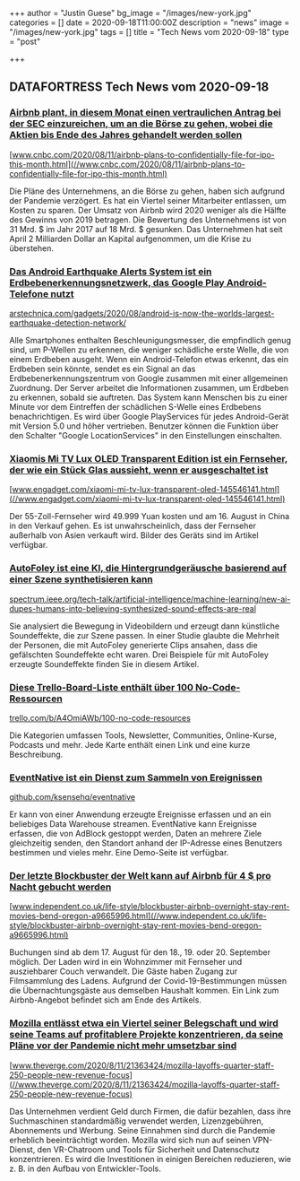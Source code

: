 +++
author = "Justin Guese"
bg_image = "/images/new-york.jpg"
categories = []
date = 2020-09-18T11:00:00Z
description = "news"
image = "/images/new-york.jpg"
tags = []
title = "Tech News vom 2020-09-18"
type = "post"

+++

        
## DATAFORTRESS Tech News vom 2020-09-18





### [Airbnb plant, in diesem Monat einen vertraulichen Antrag bei der SEC einzureichen, um an die Börse zu gehen, wobei die Aktien bis Ende des Jahres gehandelt werden sollen](//www.cnbc.com/2020/08/11/airbnb-plans-to-confidentially-file-for-ipo-this-month.html)


[www.cnbc.com/2020/08/11/airbnb-plans-to-confidentially-file-for-ipo-this-month.html](//www.cnbc.com/2020/08/11/airbnb-plans-to-confidentially-file-for-ipo-this-month.html)


Die Pläne des Unternehmens, an die Börse zu gehen, haben sich aufgrund der Pandemie verzögert. Es hat ein Viertel seiner Mitarbeiter entlassen, um Kosten zu sparen. Der Umsatz von Airbnb wird 2020 weniger als die Hälfte des Gewinns von 2019 betragen. Die Bewertung des Unternehmens ist von 31 Mrd. $ im Jahr 2017 auf 18 Mrd. $ gesunken. Das Unternehmen hat seit April 2 Milliarden Dollar an Kapital aufgenommen, um die Krise zu überstehen.


### [Das Android Earthquake Alerts System ist ein Erdbebenerkennungsnetzwerk, das Google Play Android-Telefone nutzt](//arstechnica.com/gadgets/2020/08/android-is-now-the-worlds-largest-earthquake-detection-network/)


[arstechnica.com/gadgets/2020/08/android-is-now-the-worlds-largest-earthquake-detection-network/](//arstechnica.com/gadgets/2020/08/android-is-now-the-worlds-largest-earthquake-detection-network/)


Alle Smartphones enthalten Beschleunigungsmesser, die empfindlich genug sind, um P-Wellen zu erkennen, die weniger schädliche erste Welle, die von einem Erdbeben ausgeht. Wenn ein Android-Telefon etwas erkennt, das ein Erdbeben sein könnte, sendet es ein Signal an das Erdbebenerkennungszentrum von Google zusammen mit einer allgemeinen Zuordnung. Der Server arbeitet die Informationen zusammen, um Erdbeben zu erkennen, sobald sie auftreten. Das System kann Menschen bis zu einer Minute vor dem Eintreffen der schädlichen S-Welle eines Erdbebens benachrichtigen. Es wird über Google PlayServices für jedes Android-Gerät mit Version 5.0 und höher vertrieben. Benutzer können die Funktion über den Schalter "Google LocationServices" in den Einstellungen einschalten.


### [Xiaomis Mi TV Lux OLED Transparent Edition ist ein Fernseher, der wie ein Stück Glas aussieht, wenn er ausgeschaltet ist](//www.engadget.com/xiaomi-mi-tv-lux-transparent-oled-145546141.html)


[www.engadget.com/xiaomi-mi-tv-lux-transparent-oled-145546141.html](//www.engadget.com/xiaomi-mi-tv-lux-transparent-oled-145546141.html)


Der 55-Zoll-Fernseher wird 49.999 Yuan kosten und am 16. August in China in den Verkauf gehen. Es ist unwahrscheinlich, dass der Fernseher außerhalb von Asien verkauft wird. Bilder des Geräts sind im Artikel verfügbar.


### [AutoFoley ist eine KI, die Hintergrundgeräusche basierend auf einer Szene synthetisieren kann](//spectrum.ieee.org/tech-talk/artificial-intelligence/machine-learning/new-ai-dupes-humans-into-believing-synthesized-sound-effects-are-real)


[spectrum.ieee.org/tech-talk/artificial-intelligence/machine-learning/new-ai-dupes-humans-into-believing-synthesized-sound-effects-are-real](//spectrum.ieee.org/tech-talk/artificial-intelligence/machine-learning/new-ai-dupes-humans-into-believing-synthesized-sound-effects-are-real)


Sie analysiert die Bewegung in Videobildern und erzeugt dann künstliche Soundeffekte, die zur Szene passen. In einer Studie glaubte die Mehrheit der Personen, die mit AutoFoley generierte Clips ansahen, dass die gefälschten Soundeffekte echt waren. Drei Beispiele für mit AutoFoley erzeugte Soundeffekte finden Sie in diesem Artikel.


### [Diese Trello-Board-Liste enthält über 100 No-Code-Ressourcen](//trello.com/b/A4OmiAWb/100-no-code-resources)


[trello.com/b/A4OmiAWb/100-no-code-resources](//trello.com/b/A4OmiAWb/100-no-code-resources)


Die Kategorien umfassen Tools, Newsletter, Communities, Online-Kurse, Podcasts und mehr. Jede Karte enthält einen Link und eine kurze Beschreibung.


### [EventNative ist ein Dienst zum Sammeln von Ereignissen](//github.com/ksensehq/eventnative)


[github.com/ksensehq/eventnative](//github.com/ksensehq/eventnative)


Er kann von einer Anwendung erzeugte Ereignisse erfassen und an ein beliebiges Data Warehouse streamen. EventNative kann Ereignisse erfassen, die von AdBlock gestoppt werden, Daten an mehrere Ziele gleichzeitig senden, den Standort anhand der IP-Adresse eines Benutzers bestimmen und vieles mehr. Eine Demo-Seite ist verfügbar.


### [Der letzte Blockbuster der Welt kann auf Airbnb für 4 $ pro Nacht gebucht werden](//www.independent.co.uk/life-style/blockbuster-airbnb-overnight-stay-rent-movies-bend-oregon-a9665996.html)


[www.independent.co.uk/life-style/blockbuster-airbnb-overnight-stay-rent-movies-bend-oregon-a9665996.html](//www.independent.co.uk/life-style/blockbuster-airbnb-overnight-stay-rent-movies-bend-oregon-a9665996.html)


Buchungen sind ab dem 17. August für den 18., 19. oder 20. September möglich. Der Laden wird in ein Wohnzimmer mit Fernseher und ausziehbarer Couch verwandelt. Die Gäste haben Zugang zur Filmsammlung des Ladens. Aufgrund der Covid-19-Bestimmungen müssen die Übernachtungsgäste aus demselben Haushalt kommen. Ein Link zum Airbnb-Angebot befindet sich am Ende des Artikels.


### [Mozilla entlässt etwa ein Viertel seiner Belegschaft und wird seine Teams auf profitablere Projekte konzentrieren, da seine Pläne vor der Pandemie nicht mehr umsetzbar sind](//www.theverge.com/2020/8/11/21363424/mozilla-layoffs-quarter-staff-250-people-new-revenue-focus)


[www.theverge.com/2020/8/11/21363424/mozilla-layoffs-quarter-staff-250-people-new-revenue-focus](//www.theverge.com/2020/8/11/21363424/mozilla-layoffs-quarter-staff-250-people-new-revenue-focus)


Das Unternehmen verdient Geld durch Firmen, die dafür bezahlen, dass ihre Suchmaschinen standardmäßig verwendet werden, Lizenzgebühren, Abonnements und Werbung. Seine Einnahmen sind durch die Pandemie erheblich beeinträchtigt worden. Mozilla wird sich nun auf seinen VPN-Dienst, den VR-Chatroom und Tools für Sicherheit und Datenschutz konzentrieren. Es wird die Investitionen in einigen Bereichen reduzieren, wie z. B. in den Aufbau von Entwickler-Tools.